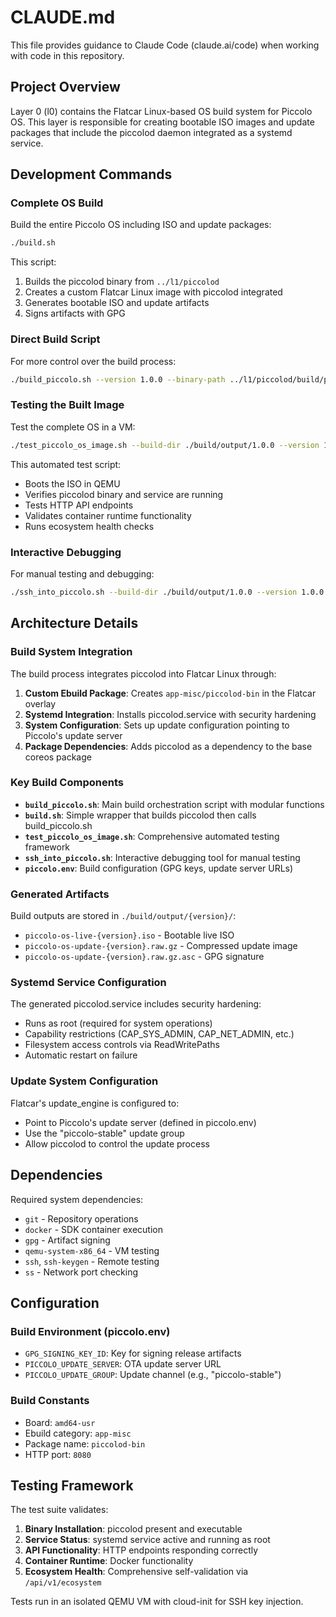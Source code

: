 # CLAUDE.md

This file provides guidance to Claude Code (claude.ai/code) when working with code in this repository.

## Project Overview

Layer 0 (l0) contains the Flatcar Linux-based OS build system for Piccolo OS. This layer is responsible for creating bootable ISO images and update packages that include the piccolod daemon integrated as a systemd service.

## Development Commands

### Complete OS Build
Build the entire Piccolo OS including ISO and update packages:
```bash
./build.sh
```

This script:
1. Builds the piccolod binary from `../l1/piccolod`
2. Creates a custom Flatcar Linux image with piccolod integrated
3. Generates bootable ISO and update artifacts
4. Signs artifacts with GPG

### Direct Build Script
For more control over the build process:
```bash
./build_piccolo.sh --version 1.0.0 --binary-path ../l1/piccolod/build/piccolod
```

### Testing the Built Image
Test the complete OS in a VM:
```bash
./test_piccolo_os_image.sh --build-dir ./build/output/1.0.0 --version 1.0.0
```

This automated test script:
- Boots the ISO in QEMU
- Verifies piccolod binary and service are running
- Tests HTTP API endpoints
- Validates container runtime functionality
- Runs ecosystem health checks

### Interactive Debugging
For manual testing and debugging:
```bash
./ssh_into_piccolo.sh --build-dir ./build/output/1.0.0 --version 1.0.0
```

## Architecture Details

### Build System Integration

The build process integrates piccolod into Flatcar Linux through:

1. **Custom Ebuild Package**: Creates `app-misc/piccolod-bin` in the Flatcar overlay
2. **Systemd Integration**: Installs piccolod.service with security hardening
3. **System Configuration**: Sets up update configuration pointing to Piccolo's update server
4. **Package Dependencies**: Adds piccolod as a dependency to the base coreos package

### Key Build Components

- **`build_piccolo.sh`**: Main build orchestration script with modular functions
- **`build.sh`**: Simple wrapper that builds piccolod then calls build_piccolo.sh
- **`test_piccolo_os_image.sh`**: Comprehensive automated testing framework
- **`ssh_into_piccolo.sh`**: Interactive debugging tool for manual testing
- **`piccolo.env`**: Build configuration (GPG keys, update server URLs)

### Generated Artifacts

Build outputs are stored in `./build/output/{version}/`:
- `piccolo-os-live-{version}.iso` - Bootable live ISO
- `piccolo-os-update-{version}.raw.gz` - Compressed update image
- `piccolo-os-update-{version}.raw.gz.asc` - GPG signature

### Systemd Service Configuration

The generated piccolod.service includes security hardening:
- Runs as root (required for system operations)
- Capability restrictions (CAP_SYS_ADMIN, CAP_NET_ADMIN, etc.)
- Filesystem access controls via ReadWritePaths
- Automatic restart on failure

### Update System Configuration

Flatcar's update_engine is configured to:
- Point to Piccolo's update server (defined in piccolo.env)
- Use the "piccolo-stable" update group
- Allow piccolod to control the update process

## Dependencies

Required system dependencies:
- `git` - Repository operations
- `docker` - SDK container execution
- `gpg` - Artifact signing
- `qemu-system-x86_64` - VM testing
- `ssh`, `ssh-keygen` - Remote testing
- `ss` - Network port checking

## Configuration

### Build Environment (piccolo.env)
- `GPG_SIGNING_KEY_ID`: Key for signing release artifacts
- `PICCOLO_UPDATE_SERVER`: OTA update server URL
- `PICCOLO_UPDATE_GROUP`: Update channel (e.g., "piccolo-stable")

### Build Constants
- Board: `amd64-usr`
- Ebuild category: `app-misc`
- Package name: `piccolod-bin`
- HTTP port: `8080`

## Testing Framework

The test suite validates:
1. **Binary Installation**: piccolod present and executable
2. **Service Status**: systemd service active and running as root
3. **API Functionality**: HTTP endpoints responding correctly
4. **Container Runtime**: Docker functionality
5. **Ecosystem Health**: Comprehensive self-validation via `/api/v1/ecosystem`

Tests run in an isolated QEMU VM with cloud-init for SSH key injection.